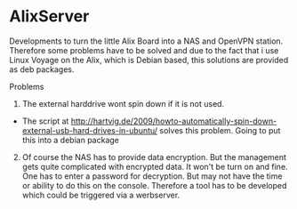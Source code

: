 AlixServer
==========

Developments to turn the little Alix Board into a NAS and OpenVPN station.
Therefore some problems have to be solved and due to the fact that i use
Linux Voyage on the Alix, which is Debian based, this solutions are
provided as deb packages.

Problems
1. The external harddrive wont spin down if it is not used.
  - The script at http://hartvig.de/2009/howto-automatically-spin-down-external-usb-hard-drives-in-ubuntu/ solves this problem.
    Going to put this into a debian package
2. Of course the NAS has to provide data encryption. But the management gets quite complicated with encrypted data.
   It won't be turn on and fine. One has to enter a password for decryption. But may not have the time or ability to
   do this on the console. Therefore a tool has to be developed which could be triggered via a werbserver.
